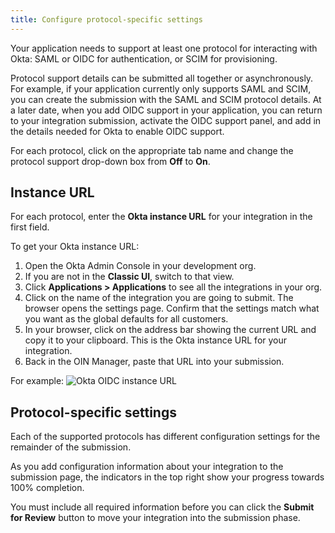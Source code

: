 ```yaml
---
title: Configure protocol-specific settings
---
```


Your application needs to support at least one protocol for interacting with Okta: SAML or OIDC for authentication, or SCIM for provisioning.

Protocol support details can be submitted all together or asynchronously. For example, if your application currently only supports SAML and SCIM, you can create the submission with the SAML and SCIM protocol details. At a later date, when you add OIDC support in your application, you can return to your integration submission, activate the OIDC support panel, and add in the details needed for Okta to enable OIDC support.

For each protocol, click on the appropriate tab name and change the protocol support drop-down box from **Off** to **On**.

## Instance URL

For each protocol, enter the **Okta instance URL** for your integration in the first field.

To get your Okta instance URL:

1. Open the Okta Admin Console in your development org.
1. If you are not in the **Classic UI**, switch to that view.
1. Click **Applications > Applications** to see all the integrations in your org.
1. Click on the name of the integration you are going to submit. The browser opens the settings page. Confirm that the settings match what you want as the global defaults for all customers.
1. In your browser, click on the address bar showing the current URL and copy it to your clipboard. This is the Okta instance URL for your integration.
1. Back in the OIN Manager, paste that URL into your submission.
  
  For example:
  ![Okta OIDC instance URL](/img/oin/isv-portal_okta-instance-url-oidc.png "Okta instance URL for an OIDC integration in the browser address bar")

<!--
1. Click the **General** tab.
1. Go to the **App Embed Link** section and copy the text in the Embed Link field:
   ![App Embed Link](/img/oin/isv-portal_app-embed-link.png "App Embed Link GUI in the Application settings")
1. Paste that value into your submission.
-->

## Protocol-specific settings

Each of the supported protocols has different configuration settings for the remainder of the submission.

<StackSelector snippet="submit" />

As you add configuration information about your integration to the submission page, the indicators in the top right show your progress towards 100% completion.

You must include all required information before you can click the **Submit for Review** button to move your integration into the submission phase.

<NextSectionLink/>
